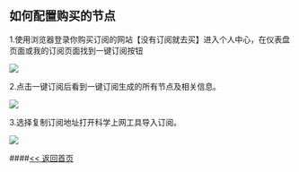 ## 如何配置购买的节点

1.使用浏览器登录你购买订阅的网站【没有订阅就去买】进入个人中心，在仪表盘页面或我的订阅页面找到一键订阅按钮

![](https://i.imgs.ovh/2025/10/29/7KNa6A.png)

2.点击一键订阅后看到一键订阅生成的所有节点及相关信息。

![](https://i.imgs.ovh/2025/10/29/7KNjdN.png)

3.选择复制订阅地址打开科学上网工具导入订阅。

![](https://i.imgs.ovh/2025/10/29/7KNDcn.png)


####[<< 返回首页](https://iosrjk.github.io/xhj/) 
